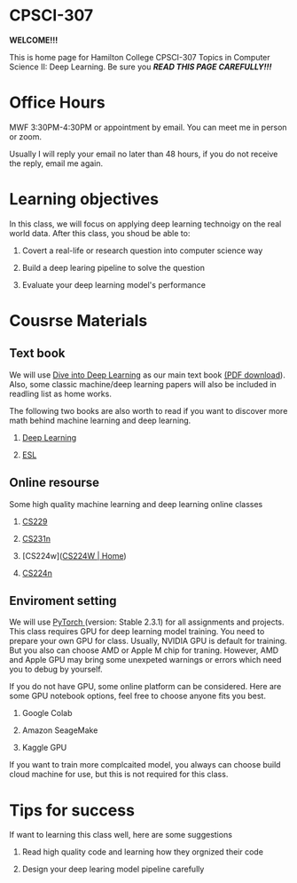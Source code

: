# CPSCI-307

**WELCOME!!!**

This is home page for Hamilton College CPSCI-307 Topics in Computer Science II: Deep Learning. Be sure you ***READ THIS PAGE CAREFULLY!!!***

# Office Hours

MWF 3:30PM-4:30PM or appointment by email. You can meet me in person or zoom. 

Usually I will reply your email no later than 48 hours, if you do not receive the reply, email me again.

# Learning objectives

In this class, we will focus on applying deep learning technoigy on the real world data. After this class, you shoud be able to:

1. Covert a real-life or research question into computer science way

2. Build a deep learing pipeline to solve the question

3. Evaluate your deep learning model's performance

# Cousrse Materials

## Text book

We will use [Dive into Deep Learning](https://d2l.ai/) as our main text book [(PDF download](https://arxiv.org/pdf/2106.11342#page=25.12)). Also, some classic machine/deep learning papers will also be included in readling list as home works.



The following two books are also worth to read if you want to discover more math behind machine learning and deep learning.

1. [Deep Learning ](https://www.deeplearningbook.org/)

2. [ESL](https://hastie.su.domains/ElemStatLearn/)



## Online resourse

Some high quality machine learning and deep learning online classes

1. [CS229](https://cs229.stanford.edu/)

2. [CS231n](https://cs231n.stanford.edu/)

3. [CS224w]([CS224W | Home](https://web.stanford.edu/class/cs224w/))

4. [CS224n](https://web.stanford.edu/class/cs224n/)



## Enviroment setting

We will use [PyTorch ](https://pytorch.org/get-started/locally/) (version: Stable 2.3.1) for all assignments and projects. This class requires GPU for deep learning model training. You need to prepare your own GPU for class. Usually, NVIDIA GPU is default for training. But you also can choose AMD or Apple M chip for traning. However, AMD and Apple GPU may bring some unexpeted warnings or errors which need you to debug by yourself. 

If you do not have GPU, some online platform can be considered. Here are some GPU notebook options, feel free to choose anyone fits you best. 

1. Google Colab

2. Amazon  SeageMake

3. Kaggle GPU 

If you want to train more complcaited model, you always can choose build cloud machine for use, but this is not required for this class.

# Tips for success

If want to learning this class well, here are some suggestions

1. Read high quality code and learning how they orgnized their code

2. Design your deep learing model pipeline carefully
